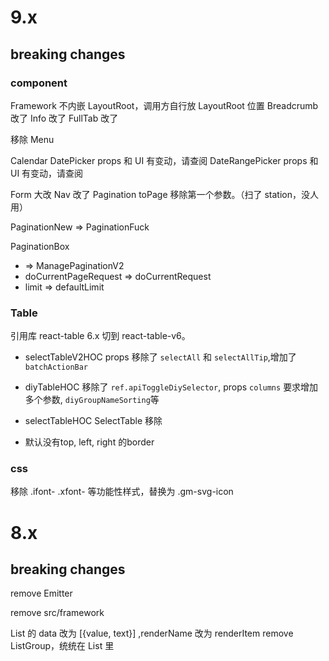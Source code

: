 # 9.x

## breaking changes

### component

Framework 不内嵌 LayoutRoot，调用方自行放 LayoutRoot 位置
Breadcrumb 改了
Info 改了
FullTab 改了

移除 Menu

Calendar
DatePicker props 和 UI 有变动，请查阅
DateRangePicker props 和 UI 有变动，请查阅

Form 大改
Nav 改了
Pagination toPage 移除第一个参数。（扫了 station，没人用）

PaginationNew => PaginationFuck

PaginationBox
- => ManagePaginationV2
- doCurrentPageRequest => doCurrentRequest
- limit => defaultLimit

### Table

引用库 react-table 6.x 切到 react-table-v6。

- selectTableV2HOC props 移除了 `selectAll` 和 `selectAllTip`,增加了 `batchActionBar`

- diyTableHOC 移除了 `ref.apiToggleDiySelector`, props `columns` 要求增加多个参数, `diyGroupNameSorting`等

- selectTableHOC SelectTable 移除

- 默认没有top, left, right 的border

### css

移除 .ifont- .xfont- 等功能性样式，替换为 .gm-svg-icon

# 8.x

## breaking changes

remove Emitter

remove src/framework

List 的 data 改为 [{value, text}] ,renderName 改为 renderItem
remove ListGroup，统统在 List 里

